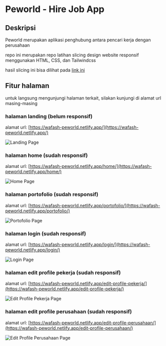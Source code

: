 # Peworld - Hire Job App

## Deskripsi

Peworld merupakan aplikasi penghubung antara pencari kerja dengan perusahaan

repo ini merupakan repo latihan slicing design website responsif menggunakan HTML, CSS, dan Tailwindcss

hasil slicing ini bisa dilihat pada [link ini](https://wafash-peworld.netlify.app/home/)

## Fitur halaman

untuk langsung mengunjungi halaman terkait, silakan kunjungi di alamat url masing-masing

### halaman landing (belum responsif)

alamat url: [https://wafash-peworld.netlify.app/](https://wafash-peworld.netlify.app/)

![Landing Page](/screenshots/Landing-page-Hire-Job.jpg 'Landing Page')

### halaman home (sudah responsif)

alamat url: [https://wafash-peworld.netlify.app/home/](https://wafash-peworld.netlify.app/home/)

![Home Page](/screenshots/Home-Hire-Job.jpg 'Home Page')

### halaman portofolio (sudah responsif)

alamat url: [https://wafash-peworld.netlify.app/portofolio/](https://wafash-peworld.netlify.app/portofolio/)

![Portofolio Page](/screenshots/Portofolio-Hire-Job.jpg 'Portofolio Page')

### halaman login (sudah responsif)

alamat url: [https://wafash-peworld.netlify.app/login/](https://wafash-peworld.netlify.app/login/)

![Login Page](/screenshots/Login-Peworld.jpg 'Login Page')

### halaman edit profile pekerja (sudah responsif)

alamat url: [https://wafash-peworld.netlify.app/edit-profile-pekerja/](https://wafash-peworld.netlify.app/edit-profile-pekerja/)

![Edit Profile Pekerja Page](/screenshots/Edit-Profile-Pekerja-Hire-Job.jpg 'Edit Profile Pekerja Page')

### halaman edit profile perusahaan (sudah responsif)

alamat url: [https://wafash-peworld.netlify.app/edit-profile-perusahaan/](https://wafash-peworld.netlify.app/edit-profile-perusahaan/)

![Edit Profile Perusahaan Page](/screenshots/Edit-Profile-Perusahaan-Hire-Job.jpg 'Edit Profile Perusahaan Page')

